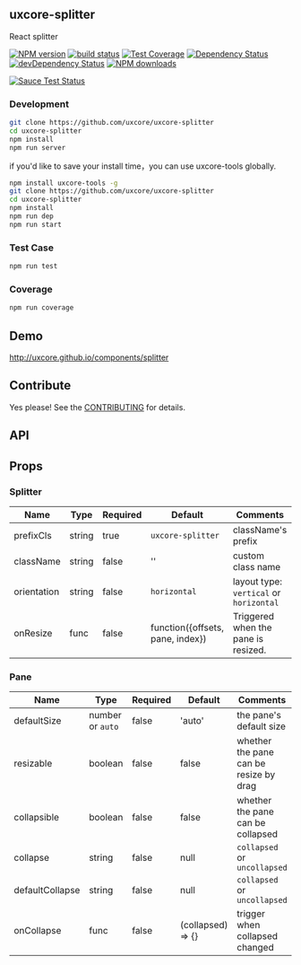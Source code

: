 ## uxcore-splitter

React splitter

[![NPM version][npm-image]][npm-url]
[![build status][travis-image]][travis-url]
[![Test Coverage][coveralls-image]][coveralls-url]
[![Dependency Status][dep-image]][dep-url]
[![devDependency Status][devdep-image]][devdep-url] 
[![NPM downloads][downloads-image]][npm-url]

[![Sauce Test Status][sauce-image]][sauce-url]

[npm-image]: http://img.shields.io/npm/v/uxcore-splitter.svg?style=flat-square
[npm-url]: http://npmjs.org/package/uxcore-splitter
[travis-image]: https://img.shields.io/travis/uxcore/uxcore-splitter.svg?style=flat-square
[travis-url]: https://travis-ci.org/uxcore/uxcore-splitter
[coveralls-image]: https://img.shields.io/coveralls/uxcore/uxcore-splitter.svg?style=flat-square
[coveralls-url]: https://coveralls.io/r/uxcore/uxcore-splitter?branch=master
[dep-image]: http://img.shields.io/david/uxcore/uxcore-splitter.svg?style=flat-square
[dep-url]: https://david-dm.org/uxcore/uxcore-splitter
[devdep-image]: http://img.shields.io/david/dev/uxcore/uxcore-splitter.svg?style=flat-square
[devdep-url]: https://david-dm.org/uxcore/uxcore-splitter#info=devDependencies
[downloads-image]: https://img.shields.io/npm/dm/uxcore-splitter.svg
[sauce-image]: https://saucelabs.com/browser-matrix/uxcore-splitter.svg
[sauce-url]: https://saucelabs.com/u/uxcore-splitter


### Development

```sh
git clone https://github.com/uxcore/uxcore-splitter
cd uxcore-splitter
npm install
npm run server
```

if you'd like to save your install time，you can use uxcore-tools globally.

```sh
npm install uxcore-tools -g
git clone https://github.com/uxcore/uxcore-splitter
cd uxcore-splitter
npm install
npm run dep
npm run start
```

### Test Case

```sh
npm run test
```

### Coverage

```sh
npm run coverage
```

## Demo

http://uxcore.github.io/components/splitter

## Contribute

Yes please! See the [CONTRIBUTING](https://github.com/uxcore/uxcore/blob/master/CONTRIBUTING.md) for details.

## API

## Props

### Splitter

| Name | Type | Required | Default | Comments |
|---|---|---|---|---|
|prefixCls|string|true|`uxcore-splitter`|className's prefix|
|className|string|false|''|custom class name|
|orientation|string|false|`horizontal`|layout type: `vertical` or `horizontal`|
|onResize|func|false|function({offsets, pane, index})|Triggered when the pane is resized.|

### Pane

| Name | Type | Required | Default | Comments |
|---|---|---|---|---|
|defaultSize|number or `auto`|false|'auto'|the pane's default size|
|resizable|boolean|false|false|whether the pane can be resize by drag|
|collapsible|boolean|false|false|whether the pane can be collapsed|
|collapse|string|false|null|`collapsed` or `uncollapsed`|
|defaultCollapse|string|false|null|`collapsed` or `uncollapsed`|
|onCollapse|func|false|(collapsed) => {}|trigger when collapsed changed|

